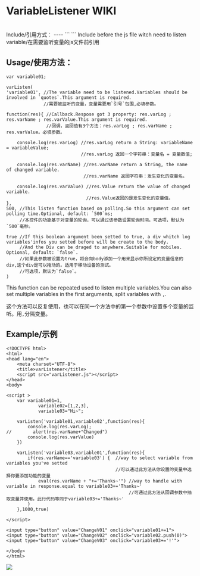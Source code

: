 VariableListener WIKI
=====
<br>
Include/引用方式：
----
```
<script src="your direct/varListener.min.js"></script>
```
Include before the js file witch need to listen variable/在需要监听变量的js文件前引用<br>

Usage/使用方法：
----
```
var variable01;

varListen(
'variable01', //The variable need to be listened.Variables should be involved in `quotes`.This argument is required.
              //需要被监听的变量，变量需要用`引号`包围,必填参数。
             
function(res){ //Callback.Respose got 3 property: res.varLog ; res.varName ; res.varValue.This argument is required.
               //回调，返回值有3个方法：res.varLog ; res.varName ; res.varValue。必填参数。
              
    console.log(res.varLog) //res.varLog return a String: variableName = variableValue;
                            //res.varLog 返回一个字符串：变量名 = 变量数值;
                           
    console.log(res.varName) //res.varName return a String, the name of changed variable.
                             //res.varName 返回字符串：发生变化的变量名。
                            
    console.log(res.varValue) //res.Value return the value of changed variable.
                              //res.Value返回的是发生变化的变量值。
},
500, //This listen function based on polling.So this argument can set polling time.Optional, default: `500`ms;
     //本控件的功能基于对变量的轮询，可以通过该参数设置轮询时间。可选项，默认为`500`毫秒。
    
true //If this boolean argument been setted to true, a div whitch log variables'infos you setted before will be create to the body.
     //And the Div can be draged to anywhere.Suitable for mobiles. Optional, default: `false`.
     //如果此参数被设置为true，将会向body添加一个用来显示你所设定的变量信息的div,这个div是可以拖动的。适用于移动设备的测试。
     //可选项，默认为`false`。
)
```
This function can be repeated used to listen multiple variables.You can also set multiple variables in the first arguments,
split variables with `,`.

这个方法可以反复使用，也可以在同一个方法中的第一个参数中设置多个变量的监听。用`,`分隔变量。

Example/示例
---

```
<!DOCTYPE html>
<html>
<head lang="en">
    <meta charset="UTF-8">
    <title>varListener</title>
    <script src="varListener.js"></script>
</head>
<body>

<script >
    var variable01=1,
            variable02=[1,2,3],
            variable03="Hi~";

    varListen('variable01,variable02',function(res){
        console.log(res.varLog);
//        alert(res.varName+"Changed")
        console.log(res.varValue)
    })

    varListen('variable03,variable01',function(res){
        if(res.varName=='variable03') {  //way to select variable from variables you've setted
                                         //可以通过此方法从你设置的变量中选择你要添加功能的变量
            eval(res.varName + "+='Thanks~'") //way to handle with variable in response.equal to variable03+='Thanks~'
                                              //可通过此方法从回调参数中抽取变量并使用。此行代码等同于variable03+='Thanks~'
        }
    },1000,true)

</script>

<input type="button" value="ChangeV01" onclick="variable01+=1">
<input type="button" value="ChangeV02" onclick="variable02.push(0)">
<input type="button" value="ChangeV03" onclick="variable03+='!'">

</body>
</html>
```
![](http://file.digitaling.com/eImg/image/20150318/20150318014534_57142.png)

